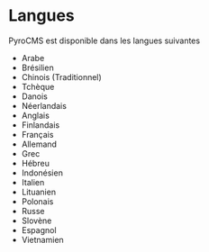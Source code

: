 # Langues

PyroCMS est disponible dans les langues suivantes

* Arabe
* Brésilien
* Chinois (Traditionnel)
* Tchèque
* Danois
* Néerlandais
* Anglais
* Finlandais
* Français
* Allemand
* Grec
* Hébreu
* Indonésien
* Italien
* Lituanien
* Polonais
* Russe
* Slovène
* Espagnol
* Vietnamien
